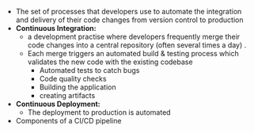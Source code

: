 - The set of processes that developers use to automate the integration and delivery of their code changes from version control to production 
- **Continuous Integration:**
	- a development practise where developers frequently merge their code changes into a central repository (often several times a day) . 
	- Each merge triggers an automated build & testing process which validates the new code with the existing codebase 
		- Automated tests to catch bugs 
		- Code quality checks
		- Building the application
		- creating artifacts
- **Continuous Deployment:** 
	- The deployment to production is automated 
- Components of a CI/CD pipeline  